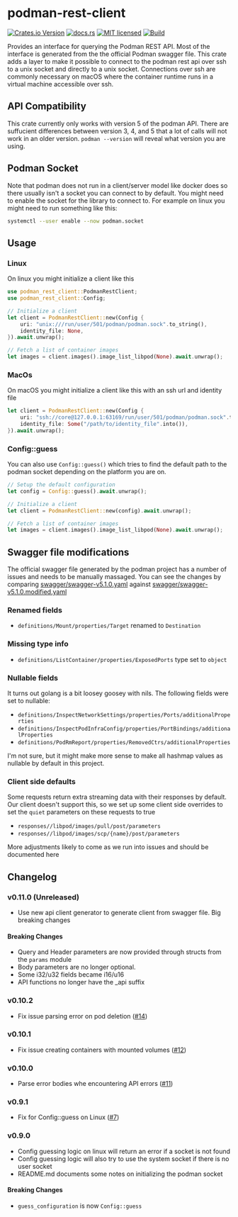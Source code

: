 # podman-rest-client

[![Crates.io Version](https://img.shields.io/crates/v/podman-rest-client)](https://crates.io/crates/podman-rest-client)
[![docs.rs](https://docs.rs/podman-rest-client/badge.svg)](https://docs.rs/podman-rest-client)
[![MIT licensed](https://img.shields.io/badge/license-MIT-blue.svg)](./LICENSE)
[![Build](https://img.shields.io/github/actions/workflow/status/blazzy/podman-rest-client/main.yml?branch=main)](https://github.com/blazzy/podman-rest-client/actions)

<!-- cargo-rdme start -->

Provides an interface for querying the Podman REST API. Most of the interface is generated from
the the official Podman swagger file. This crate adds a layer to make it possible to connect to
the podman rest api over ssh to a unix socket and directly to a unix socket. Connections over
ssh are  commonly necessary on macOS where the container runtime runs in a virtual machine
accessible over ssh.


## API Compatibility

This crate currently only works with version 5 of the podman API. There are suffucient
differences between version 3, 4, and 5 that a lot of calls will not work in an older version.
`podman --version` will reveal what version you are using.

## Podman Socket

Note that podman does not run in a client/server model like docker does so there usually isn't
a socket you can connect to by default. You might need to enable the socket for the library to
connect to. For example on linux you might need to run something like this:

```sh
systemctl --user enable --now podman.socket
```

## Usage

### Linux

On linux you might initialize a client like this

```rust
use podman_rest_client::PodmanRestClient;
use podman_rest_client::Config;

// Initialize a client
let client = PodmanRestClient::new(Config {
    uri: "unix:///run/user/501/podman/podman.sock".to_string(),
    identity_file: None,
}).await.unwrap();

// Fetch a list of container images
let images = client.images().image_list_libpod(None).await.unwrap();
```
### MacOs

On macOS you might initialize a client like this with an ssh url and identity file

```rust
let client = PodmanRestClient::new(Config {
    uri: "ssh://core@127.0.0.1:63169/run/user/501/podman/podman.sock".to_string(),
    identity_file: Some("/path/to/identity_file".into()),
}).await.unwrap();
```

### Config::guess

You can also use `Config::guess()` which tries to find the default path to the podman
socket depending on the platform you are on.

```rust
// Setup the default configuration
let config = Config::guess().await.unwrap();

// Initialize a client
let client = PodmanRestClient::new(config).await.unwrap();

// Fetch a list of container images
let images = client.images().image_list_libpod(None).await.unwrap();
```

<!-- cargo-rdme end -->

## Swagger file modifications

The official swagger file generated by the podman project has a number of
issues and needs to be manually massaged. You can see the changes by comparing
[swagger/swagger-v5.1.0.yaml](swagger/swagger-v5.1.0.yaml) against
[swagger/swagger-v5.1.0.modified.yaml](swagger/swagger-v5.1.0.modified.yaml)

### Renamed fields

* `definitions/Mount/properties/Target` renamed to `Destination`

### Missing type info

* `definitions/ListContainer/properties/ExposedPorts` type set to `object`

### Nullable fields

It turns out golang is a bit loosey goosey with nils. The following fields were
set to nullable:

* `definitions/InspectNetworkSettings/properties/Ports/additionalProperties`
* `definitions/InspectPodInfraConfig/properties/PortBindings/additionalProperties`
* `definitions/PodRmReport/properties/RemovedCtrs/additionalProperties`

I'm not sure, but it might make more sense to make all hashmap values as
nullable by default in this project.

### Client side defaults

Some requests return extra streaming data with their responses by default. Our
client doesn't support this, so we set up some client side overrides to set the
`quiet` parameters on these requests to true

* `responses//libpod/images/pull/post/parameters`
* `responses//libpod/images/scp/{name}/post/parameters`

More adjustments likely to come as we run into issues and should be documented here

## Changelog

### v0.11.0 (Unreleased)

* Use new api client generator to generate client from swagger file. Big breaking changes

#### Breaking Changes

* Query and Header parameters are now provided through structs from the `params` module
* Body parameters are no longer optional.
* Some i32/u32 fields became i16/u16
* API functions no longer have the _api suffix

### v0.10.2

* Fix issue parsing error on pod deletion ([#14](https://github.com/blazzy/podman-rest-client/pull/14))

### v0.10.1

* Fix issue creating containers with mounted volumes ([#12](https://github.com/blazzy/podman-rest-client/pull/12))

### v0.10.0

* Parse error bodies whe encountering API errors ([#11](https://github.com/blazzy/podman-rest-client/pull/11))

### v0.9.1

* Fix for Config::guess on Linux ([#7](https://github.com/blazzy/podman-rest-client/pull/7))

### v0.9.0

* Config guessing logic on linux will return an error if a socket is not found
* Config guessing logic will also try to use the system socket if there is no
user socket
* README.md documents some notes on initializing the podman socket

#### Breaking Changes

* `guess_configuration` is now `Config::guess`
